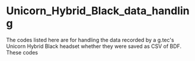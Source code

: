 # Unicorn_Hybrid_Black_data_handling
The codes listed here are for handling the data recorded by a g.tec's Unicorn Hybrid Black headset whether they were saved as CSV of BDF. These codes
